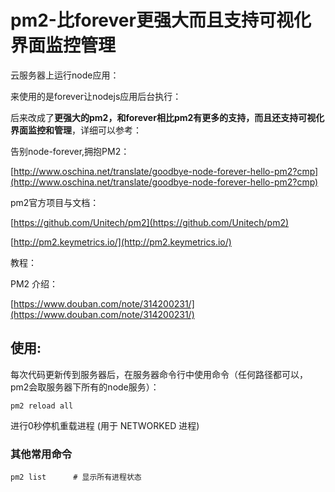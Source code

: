 # pm2-比forever更强大而且支持可视化界面监控管理

云服务器上运行node应用：

来使用的是forever让nodejs应用后台执行：

后来改成了**更强大的pm2，和forever相比pm2有更多的支持，而且还支持可视化界面监控和管理**，详细可以参考：

告别node-forever,拥抱PM2：

[http://www.oschina.net/translate/goodbye-node-forever-hello-pm2?cmp](http://www.oschina.net/translate/goodbye-node-forever-hello-pm2?cmp)

pm2官方项目与文档：

[https://github.com/Unitech/pm2](https://github.com/Unitech/pm2)

[http://pm2.keymetrics.io/](http://pm2.keymetrics.io/)

教程：

PM2 介绍：

[https://www.douban.com/note/314200231/](https://www.douban.com/note/314200231/)



## 使用:

每次代码更新传到服务器后，在服务器命令行中使用命令（任何路径都可以，pm2会取服务器下所有的node服务）：


```
pm2 reload all         

```


进行0秒停机重载进程 \(用于 NETWORKED 进程\)

### 其他常用命令


```
pm2 list      # 显示所有进程状态
```



